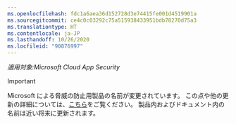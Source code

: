 ```yaml
---
ms.openlocfilehash: fdc1a6aea36d152728d3e74415fe001d4519901a
ms.sourcegitcommit: ce4c0c03292c75a515938433951bdb78270d75a3
ms.translationtype: HT
ms.contentlocale: ja-JP
ms.lasthandoff: 10/26/2020
ms.locfileid: "90876997"
---
```

*適用対象:Microsoft Cloud App Security*

> [!IMPORTANT]
>
> Microsoft による脅威の防止用製品の名前が変更されています。 この点や他の更新の詳細については、[こちら](https://www.microsoft.com/security/blog/?p=91813)をご覧ください。 製品内およびドキュメント内の名前は近い将来に更新されます。